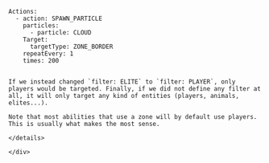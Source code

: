     Actions:
      - action: SPAWN_PARTICLE
        particles:
          - particle: CLOUD
        Target:
          targetType: ZONE_BORDER
        repeatEvery: 1
        times: 200
```

If we instead changed `filter: ELITE` to `filter: PLAYER`, only players would be targeted. Finally, if we did not define any filter at all, it will only target any kind of entities (players, animals, elites...).

Note that most abilities that use a zone will by default use players. This is usually what makes the most sense.

</details>

</div>
